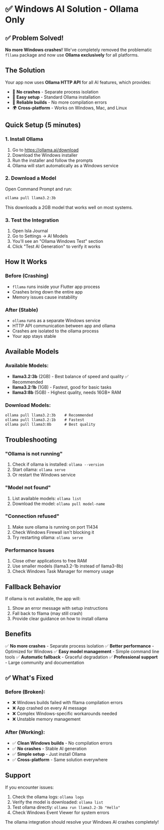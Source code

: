 # ✅ Windows AI Solution - Ollama Only

## ✅ Problem Solved!
**No more Windows crashes!** We've completely removed the problematic `fllama` package and now use **Ollama exclusively** for all platforms.

## The Solution
Your app now uses **Ollama HTTP API** for all AI features, which provides:
- 🚀 **No crashes** - Separate process isolation
- 🔧 **Easy setup** - Standard Ollama installation
- 🎯 **Reliable builds** - No more compilation errors
- 🌍 **Cross-platform** - Works on Windows, Mac, and Linux

## Quick Setup (5 minutes)

### 1. Install Ollama
1. Go to https://ollama.ai/download
2. Download the Windows installer
3. Run the installer and follow the prompts
4. Ollama will start automatically as a Windows service

### 2. Download a Model
Open Command Prompt and run:
```cmd
ollama pull llama3.2:3b
```
This downloads a 2GB model that works well on most systems.

### 3. Test the Integration
1. Open Isla Journal
2. Go to Settings → AI Models
3. You'll see an "Ollama Windows Test" section
4. Click "Test AI Generation" to verify it works

## How It Works

### Before (Crashing)
- `fllama` runs inside your Flutter app process
- Crashes bring down the entire app
- Memory issues cause instability

### After (Stable)
- `ollama` runs as a separate Windows service
- HTTP API communication between app and ollama
- Crashes are isolated to the ollama process
- Your app stays stable

## Available Models

### Available Models:
- **llama3.2:3b** (2GB) - Best balance of speed and quality ✅ Recommended
- **llama3.2:1b** (1GB) - Fastest, good for basic tasks
- **llama3:8b** (5GB) - Highest quality, needs 16GB+ RAM

### Download Models:
```cmd
ollama pull llama3.2:3b    # Recommended
ollama pull llama3.2:1b    # Fastest
ollama pull llama3:8b      # Best quality
```

## Troubleshooting

### "Ollama is not running"
1. Check if ollama is installed: `ollama --version`
2. Start ollama: `ollama serve`
3. Or restart the Windows service

### "Model not found"
1. List available models: `ollama list`
2. Download the model: `ollama pull model-name`

### "Connection refused"
1. Make sure ollama is running on port 11434
2. Check Windows Firewall isn't blocking it
3. Try restarting ollama: `ollama serve`

### Performance Issues
1. Close other applications to free RAM
2. Use smaller models (llama3.2-1b instead of llama3-8b)
3. Check Windows Task Manager for memory usage

## Fallback Behavior

If ollama is not available, the app will:
1. Show an error message with setup instructions
2. Fall back to fllama (may still crash)
3. Provide clear guidance on how to install ollama

## Benefits

✅ **No more crashes** - Separate process isolation
✅ **Better performance** - Optimized for Windows
✅ **Easy model management** - Simple command line tools
✅ **Automatic fallback** - Graceful degradation
✅ **Professional support** - Large community and documentation

## ✅ What's Fixed

### Before (Broken):
- ❌ Windows builds failed with fllama compilation errors
- ❌ App crashed on every AI message
- ❌ Complex Windows-specific workarounds needed
- ❌ Unstable memory management

### After (Working):
- ✅ **Clean Windows builds** - No compilation errors
- ✅ **No crashes** - Stable AI generation
- ✅ **Simple setup** - Just install Ollama
- ✅ **Cross-platform** - Same solution everywhere

## Support

If you encounter issues:
1. Check the ollama logs: `ollama logs`
2. Verify the model is downloaded: `ollama list`
3. Test ollama directly: `ollama run llama3.2-3b "Hello"`
4. Check Windows Event Viewer for system errors

The ollama integration should resolve your Windows AI crashes completely! 